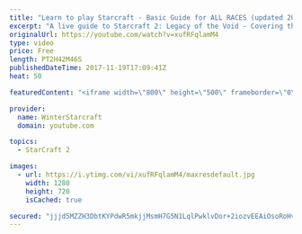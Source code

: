 ```yaml
---
title: "Learn to play Starcraft - Basic Guide for ALL RACES (updated 2017)"
excerpt: "A live guide to Starcraft 2: Legacy of the Void - Covering the basics and build orders for all of the races, and covering the important decisions to be made early in the game.  Not a step by step guide but a demonstration once you have the very basics of the units and races!"
originalUrl: https://youtube.com/watch?v=xufRFqlamM4
type: video
price: Free
length: PT2H42M46S
publishedDateTime: 2017-11-19T17:09:41Z
heat: 50

featuredContent: "<iframe width=\"800\" height=\"500\" frameborder=\"0\" src=\"https://www.youtube.com/embed/xufRFqlamM4\" allow=\"accelerometer; autoplay; encrypted-media; gyroscope; picture-in-picture\" allowfullscreen></iframe>"

provider:
  name: WinterStarcraft
  domain: youtube.com

topics:
  - StarCraft 2

images:
  - url: https://i.ytimg.com/vi/xufRFqlamM4/maxresdefault.jpg
    width: 1280
    height: 720
    isCached: true

secured: "jjjd5MZZH3DbtKYPdwR5mkjjMsmH7G5N1LqlPwklvDor+2iozvEEAiOsoRoHvoXmThlIr1kK8SnXLqIX8tiqvei/b0pwtlHqnwRqGrVVMplH/v1k9QnhDonXVDIiO/DfiKwef5XSFIE/KlL44uLYTcsxtpPU3Wz64ZNm/ZiPfFlR/WtSxH/BhuqLF/L/T3ubiS0x6BwhoYBMkk5QhgKNzLTd9I4SzvJ9XvDiIRJeHb32SAhNGyjzPmRzqar/XAXXt2qgrHU+Nr/LNMsVNFXVDjVwQG1tTirgNCKUdjLRow6T+EAELOjQCgXPszBtfTFTMsGAtTVjjljv9RsPWaY8YEHx/YrB1IYn4E+U+zCgHAcA8qogFnoVpl/8bNBhzEH6iAUHI/V6KxVsbJJvzS7Z+h33dxtdiZzMs63+l/FMWQzY2gLwZ+D/LHPKIyZGVVMj;v1hE+negSR5oQ+9JGRXfBA=="
---
```


